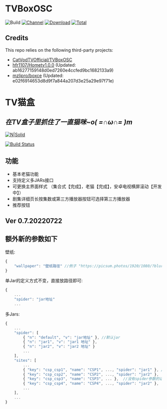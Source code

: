 # TVBoxOSC

![Build](https://shields.io/github/workflow/status/jinqiusky/Hometv1.0.0/Test?logo=github&label=Build)
[![Channel](https://img.shields.io/badge/Follow-Telegram-blue.svg?logo=telegram)](https://t.me/looktv)
[![Download](https://img.shields.io/github/v/release/jinqiusky/Hometv1.0.0?color=orange&logoColor=orange&label=Download&logo=DocuSign)](https://github.com/jinqiusky/Hometv1.0.0/releases/latest) 
[![Total](https://shields.io/github/downloads/jinqiusky/Hometv1.0.0/total?logo=Bookmeter&label=Counts&logoColor=yellow&color=yellow)](https://github.com/jinqiusky/Hometv1.0.0/releases)

## Credits
This repo relies on the following third-party projects:
- [CatVodTVOfficial/TVBoxOSC](https://github.com/CatVodTVOfficial/TVBoxOSC)
- [hfr1107/Hometv1.0.0](https://github.com/q215613905/TVBoxOS) (Updated: ab16277159148d0ed7260e4ccfed9bc1682133a9)
- [mzlipro/boxce](https://github.com/mzlipro/boxce) (Updated: e02f6914653d8d9f7a844a207d3e25a29e97f71e)
# TV猫盒
## _在TV盒子里抓住了一直猫咪~o( =∩ω∩= )m_

[![N|Solid](https://raw.githubusercontent.com/kensonmiao/CatVodTVOSC/main/app/src/main/res/drawable/app_banner.png)](https://nodesource.com/products/nsolid)

[![Build Status](https://travis-ci.org/joemccann/dillinger.svg?branch=master)](https://travis-ci.org/joemccann/dillinger)

## 功能

- 基本老猫功能
- 支持定义多JARs接口
- 可更换主界面样式 （集合式【完成】，老猫【完成】，安卓电视横屏滚动【开发中】）
- 剧集详细页长按集数或第三方播放器按钮可选择第三方播放器
- 推荐按钮

## Ver 0.7.20220722
## 额外新的参数如下

壁纸:
```javascript
{
    "wallpaper": "壁纸路径" //例子 "https://picsum.photos/1920/1080/?blur=10"
}
```

单Jar的定义方式不变，直接放路径即可:
```javascript
{
    ...
    "spider": "jar地址"
    ...
```

多Jars:
```javascript
{
    ...
    "spider": [
        { "n": "default", "v": "jar地址" }, //默认jar
        { "n": "jar1", "v": "jar1 地址" },
        { "n": "jar2", "v": "jar2 地址" }
        ...
    ],
    "sites": [
        ...
        { "key": "csp_csp1", "name": "CSP1", ..., "spider": "jar1" }, //对应spider里的n值
        { "key": "csp_csp2", "name": "CSP2", ..., "spider": "jar2" },
        { "key": "csp_csp3", "name": "CSP3", ... },  //没有spider参数的话，使用默认jar
        { "key": "csp_csp4", "name": "CSP4", ..., "spider": "jar2" },
        ...
    ],
    ...
}
```

